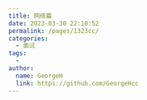```yaml
---
title: 网络篇
date: 2023-03-30 22:10:52
permalink: /pages/1323cc/
categories:
  - 面试
tags:
  - 
author: 
  name: GeorgeH
  link: https://github.com/GeorgeHcc
---
```

